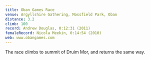 ```yaml
---
title: Oban Games Race
venue: Argyllshire Gathering, Mossfield Park, Oban
distance: 3.2
climb: 100
record: Andrew Douglas, 0:12:31 (2011)
femaleRecord: Nicola Meekin, 0:14:54 (2010)
web: www.obangames.com
---
```

The race climbs to summit of Druim Mor, and returns the same way.